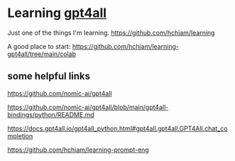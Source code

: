 # Learning [gpt4all](https://github.com/nomic-ai/gpt4all)

Just one of the things I'm learning. https://github.com/hchiam/learning

A good place to start: https://github.com/hchiam/learning-gpt4all/tree/main/colab

## some helpful links

https://github.com/nomic-ai/gpt4all

https://github.com/nomic-ai/gpt4all/blob/main/gpt4all-bindings/python/README.md

https://docs.gpt4all.io/gpt4all_python.html#gpt4all.gpt4all.GPT4All.chat_completion

https://github.com/hchiam/learning-prompt-eng
